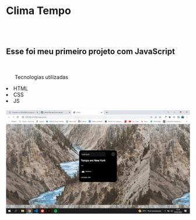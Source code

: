 <h1>Clima Tempo</h1>
<br>
<br>
<h2>Esse foi meu primeiro projeto com JavaScript</h2>
<br>  
<ul>Tecnologias utilizadas</ul>
<li>HTML</li>
<li>CSS</li>
<li>JS</li>
<br>
<img src="https://github.com/peedrofariaa/clima-tempo/blob/master/desktop-clima.png?raw=true"/>
